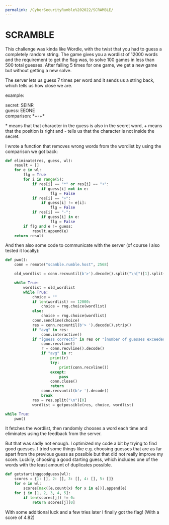 ```yaml
---
permalink: /CyberSecurityRumble%202022/SCRAMBLE/
---
```


# SCRAMBLE

This challenge was kinda like Wordle, with the twist that you had to guess a completely random string. The game gives you a wordlist of 12000 words and the requirement to get the flag was, to solve 100 games in less than 500 total guesses. After failing 5 times for one game, we get a new game but without getting a new solve.

The server lets us guess 7 times per word and it sends us a string back, which tells us how close we are.

example:

secret: SEINR <br>
guess: EEONE <br>
comparison: \*\+\-\+\*

\* means that that character in the guess is also in the secret word, + means that the position is right and - tells us that the character is not inside the secret.

I wrote a function that removes wrong words from the wordlist by using the comparison we got back:

```py
def eliminate(res, guess, wl):
    result = []
    for e in wl:
        flg = True
        for i in range(5):
            if res[i] == "*" or res[i] == "+":
                if guess[i] not in e:
                    flg = False
            if res[i] == "+":
                if guess[i] != e[i]:
                    flg = False
            if res[i] == "-":
                if guess[i] in e:
                    flg = False
        if flg and e != guess:
            result.append(e)
    return result
```

And then also some code to communicate with the server (of course I also tested it locally):

```py
def pwn():
    conn = remote("scamble.rumble.host", 2568)

    old_wordlist = conn.recvuntil(b'>').decode().split("\n[")[1].split("\n")[1:]

    while True:
        wordlist = old_wordlist
        while True:
            choice = ""
            if len(wordlist) == 12000:
                choice = rng.choice(wordlist)
            else:
                choice = rng.choice(wordlist)
            conn.sendline(choice)
            res = conn.recvuntil(b'> ').decode().strip()
            if "avg" in res:
                conn.interactive()
            if "[guess correct]" in res or "[number of guesses exceeded]" in res:
                conn.recvline()
                r = conn.recvline().decode()
                if "avg" in r:
                    print(r)
                    try:
                        print(conn.recvline())
                    except:
                        pass
                    conn.close()
                    return
                conn.recvuntil(b'> ').decode()
                break
            res = res.split("\n")[0]
            wordlist = getpossible(res, choice, wordlist)

while True:
    pwn()
```

It fetches the wordlist, then randomly chooses a word each time and eliminates using the feedback from the server.

But that was sadly not enough. I optimized my code a bit by trying to find good guesses. I tried some things like e.g. choosing guesses that are as far apart from the previous guess as possible but that did not really improve my score. Luckily, choosing a good starting guess, which includes one of the words with the least amount of duplicates possible.

```py
def getstartinggoodguess(wl):
    scores = {1: [], 2: [], 3: [], 4: [], 5: []}
    for e in wl:
        scores[max([e.count(x) for x in e])].append(e)
    for j in [1, 2, 3, 4, 5]:
        if len(scores[j]) != 0:
            return scores[j][0]
```

With some additional luck and a few tries later I finally got the flag! (With a score of 4.82)